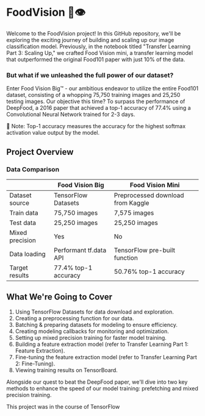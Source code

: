# FoodVision 🍔👁️
Welcome to the FoodVision project! In this GitHub repository, we'll be exploring the exciting journey of building and scaling up our image classification model. Previously, in the notebook titled "Transfer Learning Part 3: Scaling Up," we crafted Food Vision mini, a transfer learning model that outperformed the original Food101 paper with just 10% of the data.

### But what if we unleashed the full power of our dataset?

Enter Food Vision Big™ - our ambitious endeavor to utilize the entire Food101 dataset, consisting of a whopping 75,750 training images and 25,250 testing images. Our objective this time? To surpass the performance of DeepFood, a 2016 paper that achieved a top-1 accuracy of 77.4% using a Convolutional Neural Network trained for 2-3 days.

🔑 Note: Top-1 accuracy measures the accuracy for the highest softmax activation value output by the model.

## Project Overview

### Data Comparison
|                | Food Vision Big            | Food Vision Mini                |
|----------------|---------------------------|---------------------------------|
| Dataset source | TensorFlow Datasets        | Preprocessed download from Kaggle|
| Train data      | 75,750 images             | 7,575 images                    |
| Test data       | 25,250 images             | 25,250 images                   |
| Mixed precision | Yes                       | No                              |
| Data loading    | Performant tf.data API    | TensorFlow pre-built function   |
| Target results  | 77.4% top-1 accuracy      | 50.76% top-1 accuracy           |

## What We're Going to Cover
1. Using TensorFlow Datasets for data download and exploration.
2. Creating a preprocessing function for our data.
3. Batching & preparing datasets for modeling to ensure efficiency.
4. Creating modeling callbacks for monitoring and optimization.
5. Setting up mixed precision training for faster model training.
6. Building a feature extraction model (refer to Transfer Learning Part 1: Feature Extraction).
7. Fine-tuning the feature extraction model (refer to Transfer Learning Part 2: Fine-Tuning).
8. Viewing training results on TensorBoard.
   
Alongside our quest to beat the DeepFood paper, we'll dive into two key methods to enhance the speed of our model training: prefetching and mixed precision training.

This project was in the course of TensorFlow


